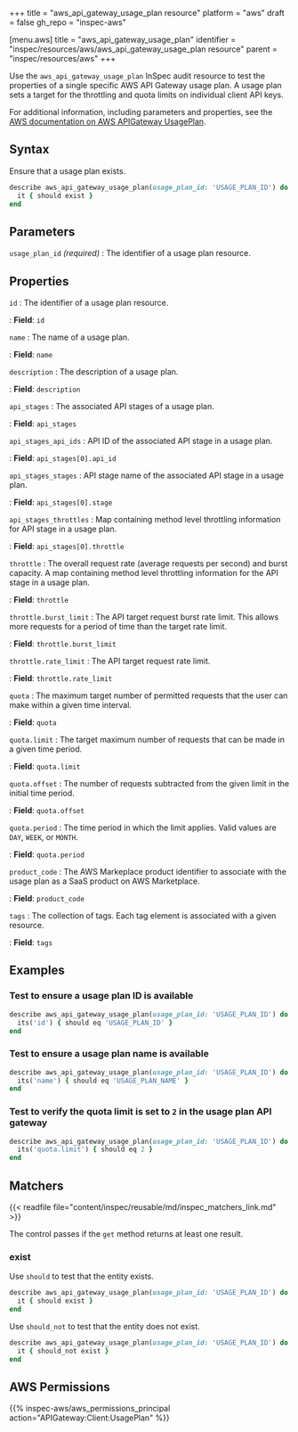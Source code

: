 +++
title = "aws_api_gateway_usage_plan resource"
platform = "aws"
draft = false
gh_repo = "inspec-aws"

[menu.aws]
title = "aws_api_gateway_usage_plan"
identifier = "inspec/resources/aws/aws_api_gateway_usage_plan resource"
parent = "inspec/resources/aws"
+++

Use the `aws_api_gateway_usage_plan` InSpec audit resource to test the properties of a single specific AWS API Gateway usage plan. A usage plan sets a target for the throttling and quota limits on individual client API keys.

For additional information, including parameters and properties, see the [AWS documentation on AWS APIGateway UsagePlan](https://docs.aws.amazon.com/AWSCloudFormation/latest/UserGuide/aws-resource-apigateway-usageplan.html).

## Syntax

Ensure that a usage plan exists.

```ruby
describe aws_api_gateway_usage_plan(usage_plan_id: 'USAGE_PLAN_ID') do
  it { should exist }
end
```

## Parameters

`usage_plan_id` _(required)_
: The identifier of a usage plan resource.

## Properties

`id`
: The identifier of a usage plan resource.

: **Field**: `id`

`name`
: The name of a usage plan.

: **Field**: `name`

`description`
: The description of a usage plan.

: **Field**: `description`

`api_stages`
: The associated API stages of a usage plan.

: **Field**: `api_stages`

`api_stages_api_ids`
: API ID of the associated API stage in a usage plan.

: **Field**: `api_stages[0].api_id`

`api_stages_stages`
: API stage name of the associated API stage in a usage plan.

: **Field**: `api_stages[0].stage`

`api_stages_throttles`
: Map containing method level throttling information for API stage in a usage plan.

: **Field**: `api_stages[0].throttle`

`throttle`
: The overall request rate (average requests per second) and burst capacity. A map containing method level throttling information for the API stage in a usage plan.

: **Field**: `throttle`

`throttle.burst_limit`
: The API target request burst rate limit. This allows more requests for a period of time than the target rate limit.

: **Field**: `throttle.burst_limit`

`throttle.rate_limit`
: The API target request rate limit.

: **Field**: `throttle.rate_limit`

`quota`
: The maximum target number of permitted requests that the user can make within a given time interval.

: **Field**: `quota`

`quota.limit`
: The target maximum number of requests that can be made in a given time period.

: **Field**: `quota.limit`

`quota.offset`
: The number of requests subtracted from the given limit in the initial time period.

: **Field**: `quota.offset`

`quota.period`
: The time period in which the limit applies. Valid values are `DAY`, `WEEK`, or `MONTH`.

: **Field**: `quota.period`

`product_code`
: The AWS Markeplace product identifier to associate with the usage plan as a SaaS product on AWS Marketplace.

: **Field**: `product_code`

`tags`
: The collection of tags. Each tag element is associated with a given resource.

: **Field**: `tags`

## Examples

### Test to ensure a usage plan ID is available

```ruby
describe aws_api_gateway_usage_plan(usage_plan_id: 'USAGE_PLAN_ID') do
  its('id') { should eq 'USAGE_PLAN_ID' }
end
```

### Test to ensure a usage plan name is available

```ruby
describe aws_api_gateway_usage_plan(usage_plan_id: 'USAGE_PLAN_ID') do
  its('name') { should eq 'USAGE_PLAN_NAME' }
end
```

### Test to verify the quota limit is set to `2` in the usage plan API gateway

```ruby
describe aws_api_gateway_usage_plan(usage_plan_id: 'USAGE_PLAN_ID') do
  its('quota.limit') { should eq 2 }
end
```

## Matchers

{{< readfile file="content/inspec/reusable/md/inspec_matchers_link.md" >}}

The control passes if the `get` method returns at least one result.

### exist

Use `should` to test that the entity exists.

```ruby
describe aws_api_gateway_usage_plan(usage_plan_id: 'USAGE_PLAN_ID') do
  it { should exist }
end
```

Use `should_not` to test that the entity does not exist.

```ruby
describe aws_api_gateway_usage_plan(usage_plan_id: 'USAGE_PLAN_ID') do
  it { should_not exist }
end
```

## AWS Permissions

{{% inspec-aws/aws_permissions_principal action="APIGateway:Client:UsagePlan" %}}
